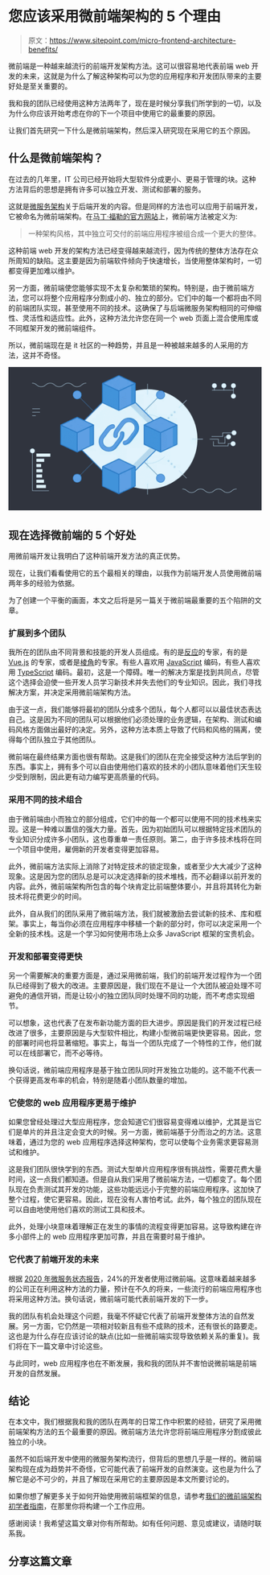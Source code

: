 # 您应该采用微前端架构的 5 个理由

> 原文：<https://www.sitepoint.com/micro-frontend-architecture-benefits/>

微前端是一种越来越流行的前端开发架构方法。这可以很容易地代表前端 web 开发的未来，这就是为什么了解这种架构可以为您的应用程序和开发团队带来的主要好处是至关重要的。

我和我的团队已经使用这种方法两年了，现在是时候分享我们所学到的一切，以及为什么你应该开始考虑在你的下一个项目中使用它的最重要的原因。

让我们首先研究一下什么是微前端架构，然后深入研究现在采用它的五个原因。

## 什么是微前端架构？

在过去的几年里，IT 公司已经开始将大型软件分成更小、更易于管理的块。这种方法背后的思想是拥有许多可以独立开发、测试和部署的服务。

这就是[微服务架构](https://en.wikipedia.org/wiki/Microservices)关于后端开发的内容。但是同样的方法也可以应用于前端开发，它被命名为微前端架构。在[马丁·福勒的官方网站](https://martinfowler.com/articles/micro-frontends.html)上，微前端方法被定义为:

> 一种架构风格，其中独立可交付的前端应用程序被组合成一个更大的整体。

这种前端 web 开发的架构方法已经变得越来越流行，因为传统的整体方法存在众所周知的缺陷。这主要是因为前端软件倾向于快速增长，当使用整体架构时，一切都变得更加难以维护。

另一方面，微前端使您能够实现不太复杂和繁琐的架构。特别是，由于微前端方法，您可以将整个应用程序分割成小的、独立的部分。它们中的每一个都将由不同的前端团队实现，甚至使用不同的技术。这确保了与后端微服务架构相同的可伸缩性、灵活性和适应性。此外，这种方法允许您在同一个 web 页面上混合使用库或不同框架开发的微前端组件。

所以，微前端现在是 it 社区的一种趋势，并且是一种被越来越多的人采用的方法，这并不奇怪。

![Micro frontend architecture](img/77935a937391dd3014697f2553878ae6.png)

## 现在选择微前端的 5 个好处

用微前端开发让我明白了这种前端开发方法的真正优势。

现在，让我们看看使用它的五个最相关的理由，以我作为前端开发人员使用微前端两年多的经验为依据。

为了创建一个平衡的画面，本文之后将是另一篇关于微前端最重要的五个陷阱的文章。

### 扩展到多个团队

我所在的团队由不同背景和技能的开发人员组成。有的是[反应](https://reactjs.org/)的专家，有的是 [Vue.js](https://vuejs.org/) 的专家，或者是[棱角](https://angular.io/)的专家。有些人喜欢用 [JavaScript](https://en.wikipedia.org/wiki/javaScript) 编码，有些人喜欢用 [TypeScript](https://en.wikipedia.org/wiki/TypeScript) 编码。最初，这是一个障碍。唯一的解决方案是找到共同点，尽管这个选择会迫使一些开发人员学习新技术并失去他们的专业知识。因此，我们寻找解决方案，并决定采用微前端架构方法。

由于这一点，我们能够将最初的团队分成多个团队，每个人都可以以最佳状态表达自己。这是因为不同的团队可以根据他们必须处理的业务逻辑，在架构、测试和编码风格方面做出最好的决定。另外，这种方法本质上导致了代码和风格的隔离，使得每个团队独立于其他团队。

微前端在最终结果方面也很有帮助。这是我们的团队在完全接受这种方法后学到的东西。事实上，拥有多个可以自由使用他们喜欢的技术的小团队意味着他们天生较少受到限制，因此更有动力编写更高质量的代码。

### 采用不同的技术组合

由于微前端由小而独立的部分组成，它们中的每一个都可以使用不同的技术栈来实现。这是一种难以置信的强大力量。首先，因为初始团队可以根据特定技术团队的专业知识分成许多小团队，这也尊重单一责任原则。第二，由于许多技术栈将在同一个项目中使用，雇佣新的开发者变得更加容易。

此外，微前端方法实际上消除了对特定技术的锁定现象，或者至少大大减少了这种现象。这是因为您的团队总是可以决定选择新的技术堆栈，而不必翻译以前开发的内容。此外，微前端架构所包含的每个块肯定比前端整体要小，并且将其转化为新技术将花费更少的时间。

此外，自从我们的团队采用了微前端方法，我们就被激励去尝试新的技术、库和框架。事实上，每当你必须在应用程序中移植一个新的部分时，你可以决定采用一个全新的技术栈。这是一个学习如何使用市场上众多 JavaScript 框架的宝贵机会。

### 开发和部署变得更快

另一个需要解决的重要方面是，通过采用微前端，我们的前端开发过程作为一个团队已经得到了极大的改进。主要原因是，我们现在不是让一个大团队被迫处理不可避免的通信开销，而是让较小的独立团队同时处理不同的功能，而不考虑实现细节。

可以想象，这也代表了在发布新功能方面的巨大进步。原因是我们的开发过程已经改进了很多，主要原因是与大型软件相比，构建小型微前端更快更容易。因此，您的部署时间也将显著缩短。事实上，每当一个团队完成了一个特性的工作，他们就可以在线部署它，而不必等待。

换句话说，微前端应用程序是基于独立团队同时开发独立功能的。这不能不代表一个获得更高发布率的机会，特别是随着小团队数量的增加。

### 它使您的 web 应用程序更易于维护

如果您曾经处理过大型应用程序，您会知道它们很容易变得难以维护，尤其是当它们是单片的并且注定会变大的时候。另一方面，微前端基于分而治之的方法。这意味着，通过为您的 web 应用程序选择这种架构，您可以使每个业务需求更容易测试和维护。

这是我们团队很快学到的东西。测试大型单片应用程序很有挑战性，需要花费大量时间，这一点我们都知道。但是自从我们采用了微前端方法，一切都变了。每个团队现在负责测试其开发的功能，这些功能远远小于完整的前端应用程序。这加快了整个过程，使它更容易。因此，现在没有人害怕考试。此外，每个独立的团队现在可以自由地使用他们喜欢的测试工具和技术。

此外，处理小块意味着理解正在发生的事情的流程变得更加容易。这导致构建在许多小部件上的 web 应用程序更加可靠，并且在需要时易于维护。

### 它代表了前端开发的未来

根据 [2020 年微服务状态报告](https://tsh.io/state-of-microservices/#micro-frontends)，24%的开发者使用过微前端。这意味着越来越多的公司正在利用这种方法的力量，预计在不久的将来，一些流行的前端应用程序也将采用这种方法。换句话说，微前端可能代表前端开发的下一步。

我的团队有机会处理这个问题，我毫不怀疑它代表了前端开发整体方法的自然发展。另一方面，它仍然是一项相对较新且有些不成熟的技术，还有很长的路要走。这也是为什么存在应该讨论的缺点(比如一些微前端实现导致依赖关系的重复)。我们将在下一篇文章中讨论这些。

与此同时，web 应用程序也在不断发展，我和我的团队并不害怕说微前端是前端开发的自然发展。

## 结论

在本文中，我们根据我和我的团队在两年的日常工作中积累的经验，研究了采用微前端架构方法的五个最重要的原因。微前端方法允许您将前端应用程序分割成彼此独立的小块。

虽然不如后端开发中使用的微服务架构流行，但背后的思想几乎是一样的。微前端架构现在成为趋势并不奇怪，它可能代表了前端开发的自然演变。这也是为什么了解它是必不可少的，并且了解现在采用它的主要原因是本文所要讨论的。

如果你想了解更多关于如何开始使用微前端框架的信息，请参考[我们的微前端架构初学者指南](https://www.sitepoint.com/a-beginners-guide-to-the-micro-front-end-architecture/)，在那里你将构建一个工作应用。

感谢阅读！我希望这篇文章对你有所帮助。如有任何问题、意见或建议，请随时联系我。

## 分享这篇文章